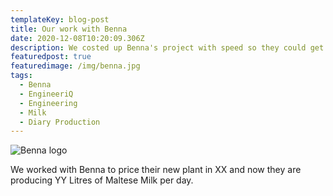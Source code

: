 ```yaml
---
templateKey: blog-post
title: Our work with Benna
date: 2020-12-08T10:20:09.306Z
description: We costed up Benna's project with speed so they could get up and running ASAP
featuredpost: true
featuredimage: /img/benna.jpg
tags:
  - Benna
  - EngineeriQ
  - Engineering
  - Milk
  - Diary Production
---
```

![Benna logo](/img/benna.jpg)

We worked with Benna to price their new plant in XX and now they are producing YY Litres of Maltese Milk per day.